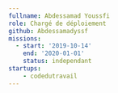 ```yaml
---
fullname: Abdessamad Youssfi
role: Chargé de déploiement 
github: Abdessamadyssf
missions:
  - start: '2019-10-14'
    end: '2020-01-01'
    status: independant
startups:
    - codedutravail
---
```

